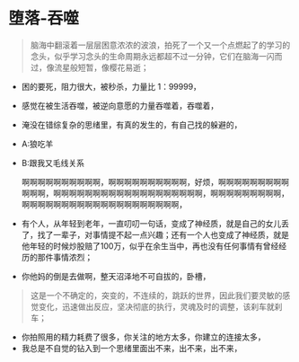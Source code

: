# 堕落-吞噬



> 脑海中翻滚着一层层困意浓浓的波浪，拍死了一个又一个点燃起了的学习的念头，似乎学习念头的生命周期永远都超不过一分钟，它们在脑海一闪而过，像流星般短暂，像樱花易逝；

* 困的要死，阻力很大，被秒杀，力量比 1：99999，
* 感觉在被生活吞噬，被逆向意愿的力量吞噬着，吞噬着，
* 淹没在错综复杂的思绪里，有真的发生的，有自己找的躲避的，
* A:狼吃羊
* B:跟我又毛线关系

  啊啊啊啊啊啊啊啊啊啊，啊啊啊啊啊啊啊啊啊啊，好烦，啊啊啊啊啊啊啊啊啊啊啊啊，啊啊啊啊啊啊啊啊啊啊啊啊啊啊啊啊啊啊啊，啊啊啊啊啊啊啊啊啊，啊啊啊啊啊啊啊啊啊啊啊啊啊啊啊啊啊啊啊啊，

* 有个人，从年轻到老年，一直叨叨一句话，变成了神经质，就是自己的女儿丢了，找了一辈子，对事情提不起一点兴趣；还有一个人也变成了神经质，就是他年轻的时候炒股赔了100万，似乎在余生当中，再也没有任何事情有曾经经历的那件事情浓烈；
* 你他妈的倒是去做啊，整天沼泽地不可自拔的，卧槽，

> 这是一个不确定的，突变的，不连续的，跳跃的世界，因此我们要灵敏的感觉变化，迅速做出反应，坚决彻底的执行，灵魂及时的调整，该刹车就刹车；

* 你拍照用的精力耗费了很多，你关注的地方太多，你建立的连接太多，
* 我总是不自觉的钻入到一个思绪里面出不来，出不来，出不来，

